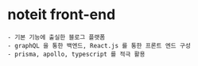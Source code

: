 # noteit front-end

    - 기본 기능에 출실한 블로그 플랫폼
    - graphQL 을 통한 백엔드, React.js 를 통한 프론트 엔드 구성
    - prisma, apollo, typescript 를 적극 활용
